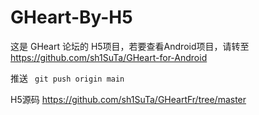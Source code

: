 # GHeart-By-H5
这是 GHeart 论坛的 H5项目，若要查看Android项目，请转至 https://github.com/sh1SuTa/GHeart-for-Android

推送 `  git push origin main  `

H5源码 https://github.com/sh1SuTa/GHeartFr/tree/master
